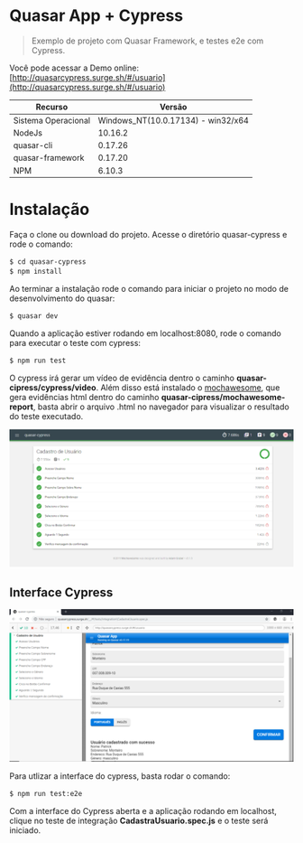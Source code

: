 # Quasar App + Cypress 

> Exemplo de projeto com Quasar Framework, e testes e2e com Cypress.

Você pode acessar a Demo online: [http://quasarcypress.surge.sh/#/usuario](http://quasarcypress.surge.sh/#/usuario)

| Recurso | Versão |
| ------ | ------ |
| Sistema Operacional |  Windows_NT(10.0.17134) - win32/x64 |
| NodeJs | 10.16.2 |
| quasar-cli | 0.17.26 |
| quasar-framework | 0.17.20 |
| NPM | 6.10.3 |

# Instalação

Faça o clone ou download do projeto.
Acesse o diretório quasar-cypress e rode o comando:

```sh
$ cd quasar-cypress
$ npm install 
```

Ao terminar a instalação rode o comando para iniciar o projeto no modo de desenvolvimento do quasar:
```sh
$ quasar dev
```

Quando a aplicação estiver rodando em localhost:8080, rode o comando para executar o teste com cypress:
```sh
$ npm run test
```
O cypress irá gerar um vídeo de evidência dentro o caminho **quasar-cipress/cypress/video**.
Além disso está instalado o [mochawesome](https://www.npmjs.com/package/mochawesome), que gera evidências html dentro do caminho **quasar-cipress/mochawesome-report**, basta abrir o arquivo .html no navegador para visualizar o resultado do teste executado.

[![N|Solid](https://github.com/patrickmonteiro/quasar-cypress/blob/master/src/statics/cypress-mocha-awesome.png?raw=true)]() 


## Interface Cypress

[![N|Solid](https://github.com/patrickmonteiro/quasar-cypress/blob/master/src/statics/interface-cypress.png?raw=true)]() 

Para utlizar a interface do cypress, basta rodar o comando:

```sh
$ npm run test:e2e
```

Com a interface do Cypress aberta e a aplicação rodando em localhost, clique no teste de integração **CadastraUsuario.spec.js** e o teste será iniciado.